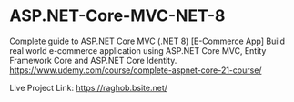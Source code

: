 # ASP.NET-Core-MVC-NET-8
Complete guide to ASP.NET Core MVC (.NET 8) [E-Commerce App] Build real world e-commerce application using ASP.NET Core MVC, Entity Framework Core and ASP.NET Core Identity. https://www.udemy.com/course/complete-aspnet-core-21-course/

Live Project Link: https://raghob.bsite.net/
